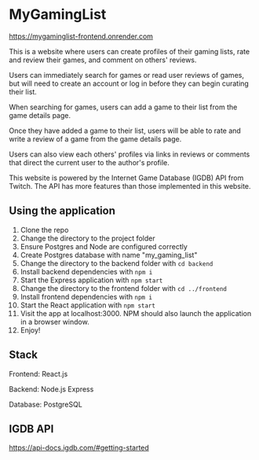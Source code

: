 # MyGamingList

https://mygaminglist-frontend.onrender.com

This is a website where users can create profiles of their gaming lists, rate and review their games, and comment on others' reviews.

Users can immediately search for games or read user reviews of games, but will need to create an account or log in before they can begin curating their list.

When searching for games, users can add a game to their list from the game details page.

Once they have added a game to their list, users will be able to rate and write a review of a game from the game details page.

Users can also view each others' profiles via links in reviews or comments that direct the current user to the author's profile.

This website is powered by the Internet Game Database (IGDB) API from Twitch. The API has more features than those implemented in this website.

## Using the application

1. Clone the repo
2. Change the directory to the project folder
3. Ensure Postgres and Node are configured correctly
4. Create Postgres database with name "my_gaming_list"
5. Change the directory to the backend folder with `cd backend`
6. Install backend dependencies with `npm i`
7. Start the Express application with `npm start`
8. Change the directory to the frontend folder with `cd ../frontend`
9. Install frontend dependencies with `npm i`
10. Start the React application with `npm start`
11. Visit the app at localhost:3000. NPM should also launch the application in a browser window.
12. Enjoy!

## Stack

Frontend: React.js

Backend: Node.js Express

Database: PostgreSQL

## IGDB API

https://api-docs.igdb.com/#getting-started